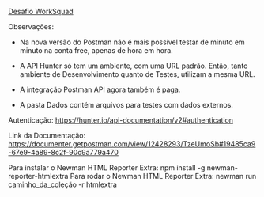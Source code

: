 <a href="/desafio.pdf" target="_blank">Desafio WorkSquad</a>

Observações:
- Na nova versão do Postman não é mais possível testar de minuto em minuto na conta free, apenas de hora em hora. 

- A API Hunter só tem um ambiente, com uma URL padrão. Então, tanto ambiente de Desenvolvimento quanto de Testes, utilizam a mesma URL. 

- A integração Postman API agora também é paga.

- A pasta Dados contém arquivos para testes com dados externos.

Autenticação:
https://hunter.io/api-documentation/v2#authentication

Link da Documentação:
https://documenter.getpostman.com/view/12428293/TzeUmoSb#19485ca9-67e9-4a89-8c2f-90c9a779a470

Para instalar o Newman HTML Reporter Extra:
npm install -g newman-reporter-htmlextra
Para rodar o Newman HTML Reporter Extra:
newman run caminho_da_coleção -r htmlextra